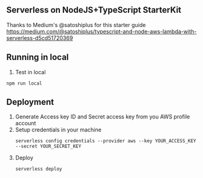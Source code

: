 ## Serverless on NodeJS+TypeScript StarterKit

Thanks to Medium's @satoshiplus for this starter guide https://medium.com/@satoshiplus/typescript-and-node-aws-lambda-with-serverless-d5cd51720369

## Running in local
1. Test in local
```
npm run local
```

## Deployment
1. Generate Access key ID and Secret access key from you AWS profile account
2. Setup credentials in your machine
    ```
    serverless config credentials --provider aws --key YOUR_ACCESS_KEY --secret YOUR_SECRET_KEY
    ```
3. Deploy
    ```
    serverless deploy
    ```


